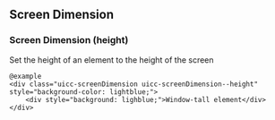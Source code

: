 ## Screen Dimension

### Screen Dimension (height)

Set the height of an element to the height of the screen

    @example
    <div class="uicc-screenDimension uicc-screenDimension--height" style="background-color: lightblue;">
        <div style="background: lighblue;">Window-tall element</div>
    </div>
